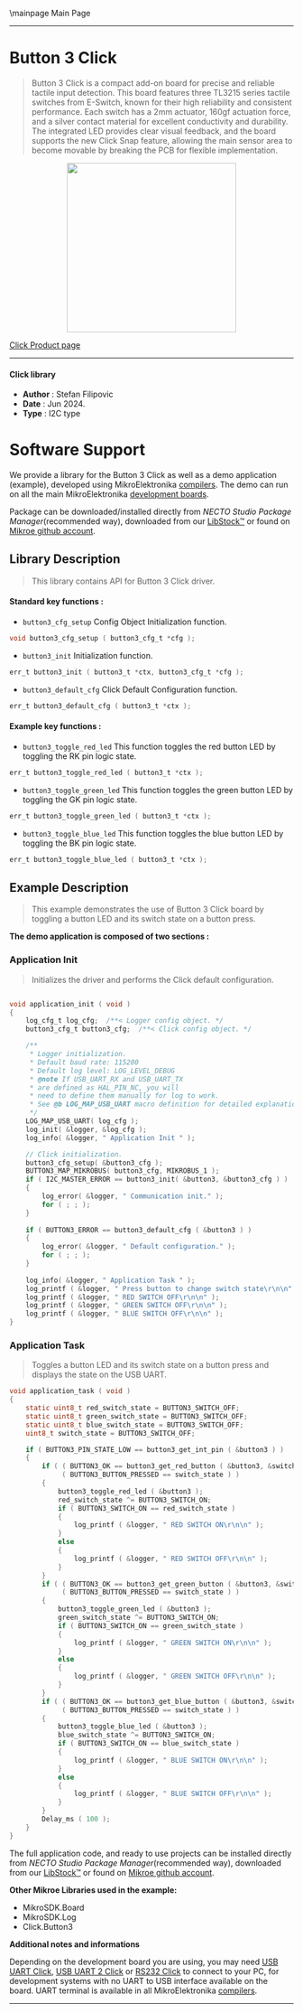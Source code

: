 \mainpage Main Page

---
# Button 3 Click

> Button 3 Click is a compact add-on board for precise and reliable tactile input detection. This board features three TL3215 series tactile switches from E-Switch, known for their high reliability and consistent performance. Each switch has a 2mm actuator, 160gf actuation force, and a silver contact material for excellent conductivity and durability. The integrated LED provides clear visual feedback, and the board supports the new Click Snap feature, allowing the main sensor area to become movable by breaking the PCB for flexible implementation.

<p align="center">
  <img src="https://download.mikroe.com/images/click_for_ide/button3_click.png" height=300px>
</p>

[Click Product page](https://www.mikroe.com/button-3-click)

---


#### Click library

- **Author**        : Stefan Filipovic
- **Date**          : Jun 2024.
- **Type**          : I2C type


# Software Support

We provide a library for the Button 3 Click
as well as a demo application (example), developed using MikroElektronika
[compilers](https://www.mikroe.com/necto-studio).
The demo can run on all the main MikroElektronika [development boards](https://www.mikroe.com/development-boards).

Package can be downloaded/installed directly from *NECTO Studio Package Manager*(recommended way), downloaded from our [LibStock&trade;](https://libstock.mikroe.com) or found on [Mikroe github account](https://github.com/MikroElektronika/mikrosdk_click_v2/tree/master/clicks).

## Library Description

> This library contains API for Button 3 Click driver.

#### Standard key functions :

- `button3_cfg_setup` Config Object Initialization function.
```c
void button3_cfg_setup ( button3_cfg_t *cfg );
```

- `button3_init` Initialization function.
```c
err_t button3_init ( button3_t *ctx, button3_cfg_t *cfg );
```

- `button3_default_cfg` Click Default Configuration function.
```c
err_t button3_default_cfg ( button3_t *ctx );
```

#### Example key functions :

- `button3_toggle_red_led` This function toggles the red button LED by toggling the RK pin logic state.
```c
err_t button3_toggle_red_led ( button3_t *ctx );
```

- `button3_toggle_green_led` This function toggles the green button LED by toggling the GK pin logic state.
```c
err_t button3_toggle_green_led ( button3_t *ctx );
```

- `button3_toggle_blue_led` This function toggles the blue button LED by toggling the BK pin logic state.
```c
err_t button3_toggle_blue_led ( button3_t *ctx );
```

## Example Description

> This example demonstrates the use of Button 3 Click board by toggling a button LED and its switch state on a button press.

**The demo application is composed of two sections :**

### Application Init

> Initializes the driver and performs the Click default configuration.

```c

void application_init ( void )
{
    log_cfg_t log_cfg;  /**< Logger config object. */
    button3_cfg_t button3_cfg;  /**< Click config object. */

    /** 
     * Logger initialization.
     * Default baud rate: 115200
     * Default log level: LOG_LEVEL_DEBUG
     * @note If USB_UART_RX and USB_UART_TX 
     * are defined as HAL_PIN_NC, you will 
     * need to define them manually for log to work. 
     * See @b LOG_MAP_USB_UART macro definition for detailed explanation.
     */
    LOG_MAP_USB_UART( log_cfg );
    log_init( &logger, &log_cfg );
    log_info( &logger, " Application Init " );

    // Click initialization.
    button3_cfg_setup( &button3_cfg );
    BUTTON3_MAP_MIKROBUS( button3_cfg, MIKROBUS_1 );
    if ( I2C_MASTER_ERROR == button3_init( &button3, &button3_cfg ) ) 
    {
        log_error( &logger, " Communication init." );
        for ( ; ; );
    }
    
    if ( BUTTON3_ERROR == button3_default_cfg ( &button3 ) )
    {
        log_error( &logger, " Default configuration." );
        for ( ; ; );
    }
    
    log_info( &logger, " Application Task " );
    log_printf ( &logger, " Press button to change switch state\r\n\n" );
    log_printf ( &logger, " RED SWITCH OFF\r\n\n" );
    log_printf ( &logger, " GREEN SWITCH OFF\r\n\n" );
    log_printf ( &logger, " BLUE SWITCH OFF\r\n\n" );
}

```

### Application Task

> Toggles a button LED and its switch state on a button press and displays the state on the USB UART.

```c
void application_task ( void )
{
    static uint8_t red_switch_state = BUTTON3_SWITCH_OFF;
    static uint8_t green_switch_state = BUTTON3_SWITCH_OFF;
    static uint8_t blue_switch_state = BUTTON3_SWITCH_OFF;
    uint8_t switch_state = BUTTON3_SWITCH_OFF;

    if ( BUTTON3_PIN_STATE_LOW == button3_get_int_pin ( &button3 ) )
    {
        if ( ( BUTTON3_OK == button3_get_red_button ( &button3, &switch_state ) ) && 
             ( BUTTON3_BUTTON_PRESSED == switch_state ) )
        {
            button3_toggle_red_led ( &button3 );
            red_switch_state ^= BUTTON3_SWITCH_ON;
            if ( BUTTON3_SWITCH_ON == red_switch_state )
            {
                log_printf ( &logger, " RED SWITCH ON\r\n\n" );
            }
            else
            {
                log_printf ( &logger, " RED SWITCH OFF\r\n\n" );
            }
        }
        if ( ( BUTTON3_OK == button3_get_green_button ( &button3, &switch_state ) ) && 
             ( BUTTON3_BUTTON_PRESSED == switch_state ) )
        {
            button3_toggle_green_led ( &button3 );
            green_switch_state ^= BUTTON3_SWITCH_ON;
            if ( BUTTON3_SWITCH_ON == green_switch_state )
            {
                log_printf ( &logger, " GREEN SWITCH ON\r\n\n" );
            }
            else
            {
                log_printf ( &logger, " GREEN SWITCH OFF\r\n\n" );
            }
        }
        if ( ( BUTTON3_OK == button3_get_blue_button ( &button3, &switch_state ) ) && 
             ( BUTTON3_BUTTON_PRESSED == switch_state ) )
        {
            button3_toggle_blue_led ( &button3 );
            blue_switch_state ^= BUTTON3_SWITCH_ON;
            if ( BUTTON3_SWITCH_ON == blue_switch_state )
            {
                log_printf ( &logger, " BLUE SWITCH ON\r\n\n" );
            }
            else
            {
                log_printf ( &logger, " BLUE SWITCH OFF\r\n\n" );
            }
        }
        Delay_ms ( 100 );
    }
}
```

The full application code, and ready to use projects can be installed directly from *NECTO Studio Package Manager*(recommended way), downloaded from our [LibStock&trade;](https://libstock.mikroe.com) or found on [Mikroe github account](https://github.com/MikroElektronika/mikrosdk_click_v2/tree/master/clicks).

**Other Mikroe Libraries used in the example:**

- MikroSDK.Board
- MikroSDK.Log
- Click.Button3

**Additional notes and informations**

Depending on the development board you are using, you may need
[USB UART Click](https://www.mikroe.com/usb-uart-click),
[USB UART 2 Click](https://www.mikroe.com/usb-uart-2-click) or
[RS232 Click](https://www.mikroe.com/rs232-click) to connect to your PC, for
development systems with no UART to USB interface available on the board. UART
terminal is available in all MikroElektronika
[compilers](https://shop.mikroe.com/compilers).

---
